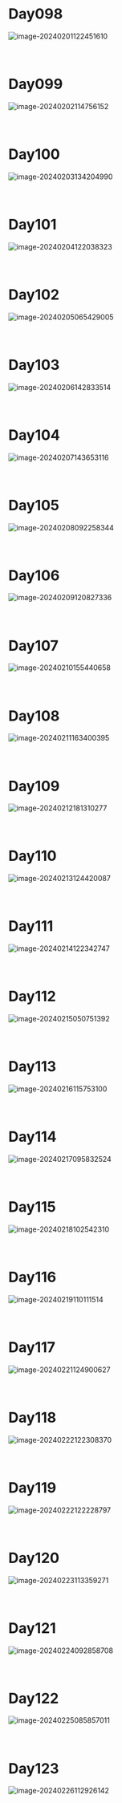 # Day098

![image-20240201122451610](./assets/image-20240201122451610.png)

&nbsp;

# Day099

![image-20240202114756152](./assets/image-20240202114756152.png)

&nbsp;

# Day100

![image-20240203134204990](./assets/image-20240203134204990.png)

&nbsp;

# Day101

![image-20240204122038323](./assets/image-20240204122038323.png)

&nbsp;

# Day102

![image-20240205065429005](./assets/image-20240205065429005.png)

&nbsp;

# Day103

![image-20240206142833514](./assets/image-20240206142833514.png)

&nbsp;

# Day104

![image-20240207143653116](./assets/image-20240207143653116.png)

&nbsp;

# Day105

![image-20240208092258344](./assets/image-20240208092258344.png)

&nbsp;

# Day106

![image-20240209120827336](./assets/image-20240209120827336.png)

&nbsp;

# Day107

![image-20240210155440658](./assets/image-20240210155440658.png)

&nbsp;

# Day108

![image-20240211163400395](./assets/image-20240211163400395.png)

&nbsp;

# Day109

![image-20240212181310277](./assets/image-20240212181310277.png)

&nbsp;

# Day110

![image-20240213124420087](./assets/image-20240213124420087.png)

&nbsp;

# Day111

![image-20240214122342747](./assets/image-20240214122342747.png)

&nbsp;

# Day112

![image-20240215050751392](./assets/image-20240215050751392.png)

&nbsp;

# Day113

![image-20240216115753100](./assets/image-20240216115753100.png)

&nbsp;

# Day114

![image-20240217095832524](./assets/image-20240217095832524.png)

&nbsp;

# Day115

![image-20240218102542310](./assets/image-20240218102542310.png)

&nbsp;

# Day116

![image-20240219110111514](./assets/image-20240219110111514.png)

&nbsp;

# Day117

![image-20240221124900627](./assets/image-20240221124900627.png)

&nbsp;

# Day118

![image-20240222122308370](./assets/image-20240222122308370.png)

&nbsp;

# Day119

![image-20240222122228797](./assets/image-20240222122228797.png)

&nbsp;

# Day120

![image-20240223113359271](./assets/image-20240223113359271.png)

&nbsp;

# Day121

![image-20240224092858708](./assets/image-20240224092858708.png)

&nbsp;

# Day122

![image-20240225085857011](./assets/image-20240225085857011.png)

&nbsp;

# Day123

![image-20240226112926142](./assets/image-20240226112926142.png) 